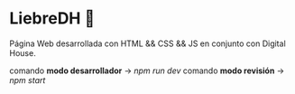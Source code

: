 # LiebreDH 	:baby_chick:

Página Web desarrollada con HTML && CSS && JS en conjunto con Digital House.

comando **modo desarrollador** -> *npm run dev*
comando **modo revisión** -> *npm start*


